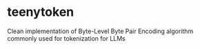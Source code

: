 # teenytoken
Clean implementation of Byte-Level Byte Pair Encoding algorithm commonly used for tokenization for LLMs

